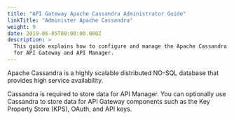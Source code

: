 ```yaml
---
title: "API Gateway Apache Cassandra Administrator Guide"
linkTitle: "Administer Apache Cassandra"
weight: 9
date: 2019-06-05T00:00:00.000Z
description: >
  This guide explains how to configure and manage the Apache Cassandra database
  for API Gateway and API Manager.
---
```

Apache Cassandra is a highly scalable distributed NO-SQL database that
provides high service availability. 

Cassandra is required to store data for API Manager. You can optionally use Cassandra to store data for API Gateway components such as the Key Property Store (KPS), OAuth, and API keys.
